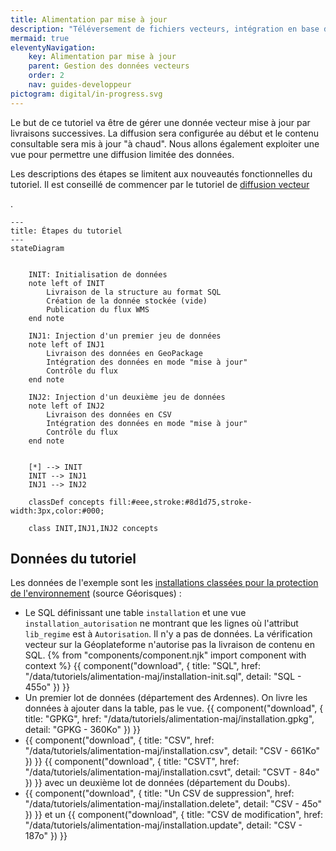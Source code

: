 ```yaml
---
title: Alimentation par mise à jour
description: "Téléversement de fichiers vecteurs, intégration en base de données déjà existante et diffusée"
mermaid: true
eleventyNavigation:
    key: Alimentation par mise à jour
    parent: Gestion des données vecteurs
    order: 2
    nav: guides-developpeur
pictogram: digital/in-progress.svg
---
```


Le but de ce tutoriel va être de gérer une donnée vecteur mise à jour par livraisons successives. La diffusion sera configurée au début et le contenu consultable sera mis à jour "à chaud". Nous allons également exploiter une vue pour permettre une diffusion limitée des données.

Les descriptions des étapes se limitent aux nouveautés fonctionnelles du tutoriel. Il est conseillé de commencer par le tutoriel de
<a
id="link-1"
href="../alimentation-diffusion"
target="\_self"
class="fr-link fr-icon-arrow-right-line fr-link--icon-right"> diffusion vecteur</a>

.

```mermaid
---
title: Étapes du tutoriel
---
stateDiagram


    INIT: Initialisation de données
    note left of INIT
        Livraison de la structure au format SQL
        Création de la donnée stockée (vide)
        Publication du flux WMS
    end note

    INJ1: Injection d'un premier jeu de données
    note left of INJ1
        Livraison des données en GeoPackage
        Intégration des données en mode "mise à jour"
        Contrôle du flux
    end note

    INJ2: Injection d'un deuxième jeu de données
    note left of INJ2
        Livraison des données en CSV
        Intégration des données en mode "mise à jour"
        Contrôle du flux
    end note


    [*] --> INIT
    INIT --> INJ1
    INJ1 --> INJ2

    classDef concepts fill:#eee,stroke:#8d1d75,stroke-width:3px,color:#000;

    class INIT,INJ1,INJ2 concepts
```

## Données du tutoriel

Les données de l'exemple sont les <a title="installations classées pour la protection de l'environnement" id="link-2" href="https://www.georisques.gouv.fr/donnees/bases-de-donnees/installations-industrielles" target="_blank" rel="noopener external" class="fr-link">installations classées pour la protection de l'environnement</a> (source Géorisques) :

- Le SQL définissant une table `installation` et une vue `installation_autorisation` ne montrant que les lignes où l'attribut `lib_regime` est à `Autorisation`. Il n'y a pas de données. La vérification vecteur sur la Géoplateforme n'autorise pas la livraison de contenu en SQL.
{% from "components/component.njk" import component with context %}
{{ component("download", {
    title: "SQL",
    href: "/data/tutoriels/alimentation-maj/installation-init.sql",
    detail: "SQL - 455o"
}) }}
- Un premier lot de données (département des Ardennes). On livre les données à ajouter dans la table, pas le vue.
  {{ component("download", {
    title: "GPKG",
    href: "/data/tutoriels/alimentation-maj/installation.gpkg",
    detail: "GPKG - 360Ko"
}) }}
- 
  {{ component("download", {
    title: "CSV",
    href: "/data/tutoriels/alimentation-maj/installation.csv",
    detail: "CSV - 661Ko"
}) }}
  {{ component("download", {
    title: "CSVT",
    href: "/data/tutoriels/alimentation-maj/installation.csvt",
    detail: "CSVT - 84o"
}) }}
   avec un deuxième lot de données (département du Doubs).
- 
  {{ component("download", {
    title: "Un CSV de suppression",
    href: "/data/tutoriels/alimentation-maj/installation.delete",
    detail: "CSV - 45o"
}) }}
   et un 
  {{ component("download", {
    title: "CSV de modification",
    href: "/data/tutoriels/alimentation-maj/installation.update",
    detail: "CSV - 187o"
}) }}
